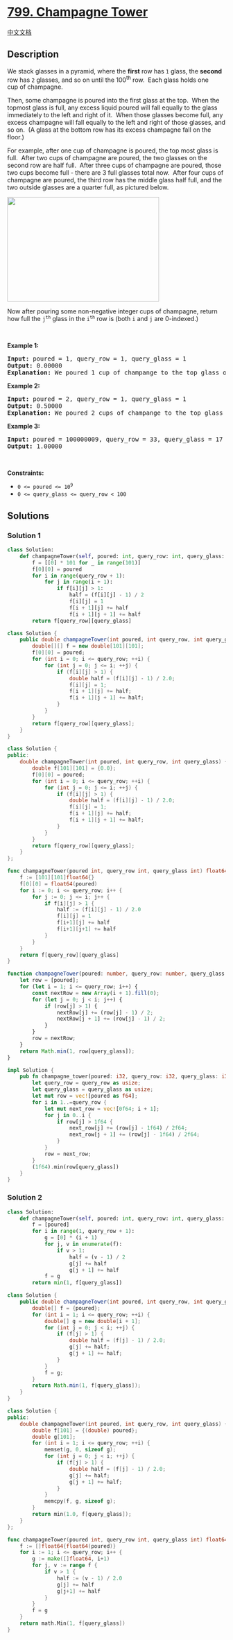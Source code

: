 # [799. Champagne Tower](https://leetcode.com/problems/champagne-tower)

[中文文档](/solution/0700-0799/0799.Champagne%20Tower/README.md)

<!-- tags:Dynamic Programming -->

## Description

<p>We stack glasses in a pyramid, where the <strong>first</strong> row has <code>1</code> glass, the <strong>second</strong> row has <code>2</code> glasses, and so on until the 100<sup>th</sup> row.&nbsp; Each glass holds one cup&nbsp;of champagne.</p>

<p>Then, some champagne is poured into the first glass at the top.&nbsp; When the topmost glass is full, any excess liquid poured will fall equally to the glass immediately to the left and right of it.&nbsp; When those glasses become full, any excess champagne will fall equally to the left and right of those glasses, and so on.&nbsp; (A glass at the bottom row has its excess champagne fall on the floor.)</p>

<p>For example, after one cup of champagne is poured, the top most glass is full.&nbsp; After two cups of champagne are poured, the two glasses on the second row are half full.&nbsp; After three cups of champagne are poured, those two cups become full - there are 3 full glasses total now.&nbsp; After four cups of champagne are poured, the third row has the middle glass half full, and the two outside glasses are a quarter full, as pictured below.</p>

<p><img alt="" src="https://fastly.jsdelivr.net/gh/doocs/leetcode@main/solution/0700-0799/0799.Champagne%20Tower/images/tower.png" style="height: 241px; width: 350px;" /></p>

<p>Now after pouring some non-negative integer cups of champagne, return how full the <code>j<sup>th</sup></code> glass in the <code>i<sup>th</sup></code> row is (both <code>i</code> and <code>j</code> are 0-indexed.)</p>

<p>&nbsp;</p>
<p><strong class="example">Example 1:</strong></p>

<pre>
<strong>Input:</strong> poured = 1, query_row = 1, query_glass = 1
<strong>Output:</strong> 0.00000
<strong>Explanation:</strong> We poured 1 cup of champange to the top glass of the tower (which is indexed as (0, 0)). There will be no excess liquid so all the glasses under the top glass will remain empty.
</pre>

<p><strong class="example">Example 2:</strong></p>

<pre>
<strong>Input:</strong> poured = 2, query_row = 1, query_glass = 1
<strong>Output:</strong> 0.50000
<strong>Explanation:</strong> We poured 2 cups of champange to the top glass of the tower (which is indexed as (0, 0)). There is one cup of excess liquid. The glass indexed as (1, 0) and the glass indexed as (1, 1) will share the excess liquid equally, and each will get half cup of champange.
</pre>

<p><strong class="example">Example 3:</strong></p>

<pre>
<strong>Input:</strong> poured = 100000009, query_row = 33, query_glass = 17
<strong>Output:</strong> 1.00000
</pre>

<p>&nbsp;</p>
<p><strong>Constraints:</strong></p>

<ul>
	<li><code>0 &lt;=&nbsp;poured &lt;= 10<sup>9</sup></code></li>
	<li><code>0 &lt;= query_glass &lt;= query_row&nbsp;&lt; 100</code></li>
</ul>

## Solutions

### Solution 1

<!-- tabs:start -->

```python
class Solution:
    def champagneTower(self, poured: int, query_row: int, query_glass: int) -> float:
        f = [[0] * 101 for _ in range(101)]
        f[0][0] = poured
        for i in range(query_row + 1):
            for j in range(i + 1):
                if f[i][j] > 1:
                    half = (f[i][j] - 1) / 2
                    f[i][j] = 1
                    f[i + 1][j] += half
                    f[i + 1][j + 1] += half
        return f[query_row][query_glass]
```

```java
class Solution {
    public double champagneTower(int poured, int query_row, int query_glass) {
        double[][] f = new double[101][101];
        f[0][0] = poured;
        for (int i = 0; i <= query_row; ++i) {
            for (int j = 0; j <= i; ++j) {
                if (f[i][j] > 1) {
                    double half = (f[i][j] - 1) / 2.0;
                    f[i][j] = 1;
                    f[i + 1][j] += half;
                    f[i + 1][j + 1] += half;
                }
            }
        }
        return f[query_row][query_glass];
    }
}
```

```cpp
class Solution {
public:
    double champagneTower(int poured, int query_row, int query_glass) {
        double f[101][101] = {0.0};
        f[0][0] = poured;
        for (int i = 0; i <= query_row; ++i) {
            for (int j = 0; j <= i; ++j) {
                if (f[i][j] > 1) {
                    double half = (f[i][j] - 1) / 2.0;
                    f[i][j] = 1;
                    f[i + 1][j] += half;
                    f[i + 1][j + 1] += half;
                }
            }
        }
        return f[query_row][query_glass];
    }
};
```

```go
func champagneTower(poured int, query_row int, query_glass int) float64 {
	f := [101][101]float64{}
	f[0][0] = float64(poured)
	for i := 0; i <= query_row; i++ {
		for j := 0; j <= i; j++ {
			if f[i][j] > 1 {
				half := (f[i][j] - 1) / 2.0
				f[i][j] = 1
				f[i+1][j] += half
				f[i+1][j+1] += half
			}
		}
	}
	return f[query_row][query_glass]
}
```

```ts
function champagneTower(poured: number, query_row: number, query_glass: number): number {
    let row = [poured];
    for (let i = 1; i <= query_row; i++) {
        const nextRow = new Array(i + 1).fill(0);
        for (let j = 0; j < i; j++) {
            if (row[j] > 1) {
                nextRow[j] += (row[j] - 1) / 2;
                nextRow[j + 1] += (row[j] - 1) / 2;
            }
        }
        row = nextRow;
    }
    return Math.min(1, row[query_glass]);
}
```

```rust
impl Solution {
    pub fn champagne_tower(poured: i32, query_row: i32, query_glass: i32) -> f64 {
        let query_row = query_row as usize;
        let query_glass = query_glass as usize;
        let mut row = vec![poured as f64];
        for i in 1..=query_row {
            let mut next_row = vec![0f64; i + 1];
            for j in 0..i {
                if row[j] > 1f64 {
                    next_row[j] += (row[j] - 1f64) / 2f64;
                    next_row[j + 1] += (row[j] - 1f64) / 2f64;
                }
            }
            row = next_row;
        }
        (1f64).min(row[query_glass])
    }
}
```

<!-- tabs:end -->

### Solution 2

<!-- tabs:start -->

```python
class Solution:
    def champagneTower(self, poured: int, query_row: int, query_glass: int) -> float:
        f = [poured]
        for i in range(1, query_row + 1):
            g = [0] * (i + 1)
            for j, v in enumerate(f):
                if v > 1:
                    half = (v - 1) / 2
                    g[j] += half
                    g[j + 1] += half
            f = g
        return min(1, f[query_glass])
```

```java
class Solution {
    public double champagneTower(int poured, int query_row, int query_glass) {
        double[] f = {poured};
        for (int i = 1; i <= query_row; ++i) {
            double[] g = new double[i + 1];
            for (int j = 0; j < i; ++j) {
                if (f[j] > 1) {
                    double half = (f[j] - 1) / 2.0;
                    g[j] += half;
                    g[j + 1] += half;
                }
            }
            f = g;
        }
        return Math.min(1, f[query_glass]);
    }
}
```

```cpp
class Solution {
public:
    double champagneTower(int poured, int query_row, int query_glass) {
        double f[101] = {(double) poured};
        double g[101];
        for (int i = 1; i <= query_row; ++i) {
            memset(g, 0, sizeof g);
            for (int j = 0; j < i; ++j) {
                if (f[j] > 1) {
                    double half = (f[j] - 1) / 2.0;
                    g[j] += half;
                    g[j + 1] += half;
                }
            }
            memcpy(f, g, sizeof g);
        }
        return min(1.0, f[query_glass]);
    }
};
```

```go
func champagneTower(poured int, query_row int, query_glass int) float64 {
	f := []float64{float64(poured)}
	for i := 1; i <= query_row; i++ {
		g := make([]float64, i+1)
		for j, v := range f {
			if v > 1 {
				half := (v - 1) / 2.0
				g[j] += half
				g[j+1] += half
			}
		}
		f = g
	}
	return math.Min(1, f[query_glass])
}
```

<!-- tabs:end -->

<!-- end -->
